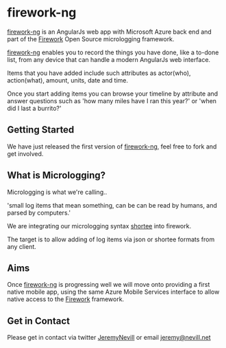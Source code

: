 firework-ng
===========

[firework-ng](https://github.com/JeremyNevill/firework-ng) is an AngularJs web app with Microsoft Azure back end and part of the [Firework](https://github.com/JeremyNevill/firework) Open Source micrologging framework.

[firework-ng](https://github.com/JeremyNevill/firework-ng) enables you to record the things you have done, like a to-done list, from any device that can handle a modern AngularJs web interface.

Items that you have added include such attributes as actor(who), action(what), amount, units, date and time.

Once you start adding items you can browse your timeline by attribute and answer questions such as 'how many miles have I ran this year?' or 'when did I last a burrito?'


## Getting Started

We have just released the first version of [firework-ng](https://github.com/JeremyNevill/firework-ng), feel free to fork and get involved.


## What is Micrologging?

Micrologging is what we're calling..

'small log items that mean something, can be can be read by humans, and parsed by computers.'

We are integrating our micrologging syntax [shortee](https://github.com/JeremyNevill/shortee/blob/master/Shortee_specification.md) into firework.

The target is to allow adding of log items via json or shortee formats from any client.


## Aims

Once [firework-ng](https://github.com/JeremyNevill/firework-ng) is progressing well we will move onto providing a first native mobile app, using the same Azure Mobile Services interface to allow native access to the [Firework](https://github.com/JeremyNevill/firework) framework.


## Get in Contact

Please get in contact via twitter [JeremyNevill](https://twitter.com/JeremyNevill) or email [jeremy@nevill.net](mailto:jeremy@nevill.net) 
